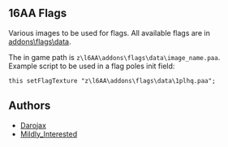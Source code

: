 ## 16AA Flags

Various images to be used for flags. All available flags are in  [addons\flags\data](https://github.com/16AA-Milsim/16AA-Common/blob/main/addons/flags/data).

The in game path is `z\l6AA\addons\flags\data\image_name.paa`.  
Example script to be used in a flag poles init field:
```sqf
this setFlagTexture "z\l6AA\addons\flags\data\1plhq.paa";
```

## Authors
- [Darojax](https://github.com/Darojax)
- [Mildly_Interested](https://github.com/MildlyInterested)
